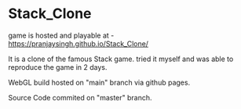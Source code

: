 # Stack_Clone

game is hosted and playable at - https://pranjaysingh.github.io/Stack_Clone/

It is a clone of the famous Stack game. tried it myself and was able to reproduce the game in 2 days.

WebGL build hosted on "main" branch via github pages.

Source Code commited on "master" branch.
